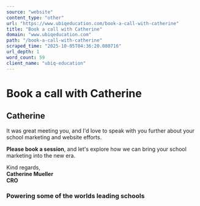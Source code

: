 ```yaml
---
source: "website"
content_type: "other"
url: "https://www.ubiqeducation.com/book-a-call-with-catherine"
title: "Book a call with Catherine"
domain: "www.ubiqeducation.com"
path: "/book-a-call-with-catherine"
scraped_time: "2025-10-05T04:36:20.080716"
url_depth: 1
word_count: 59
client_name: "ubiq-education"
---
```


# Book a call with Catherine

## Catherine

It was great meeting you, and I'd love to speak with you further about your school marketing and website efforts.

**Please book a session**, and let's explore how we can bring your school marketing into the new era.

Kind regards,  
**Catherine Mueller  
CRO**

### Powering some of the worlds leading schools